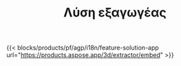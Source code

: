 ﻿---
title: Λύση εξαγωγέας 
weight: 7730
url: /el/extractor
limit: 
description: Μετατροπή 3D αρχείου σε Autodesk, Draco, Wavefront, 3D Studio και πολλές άλλες μορφές
---
{{< blocks/products/pf/agp/i18n/feature-solution-app url="https://products.aspose.app/3d/extractor/embed" >}} 
